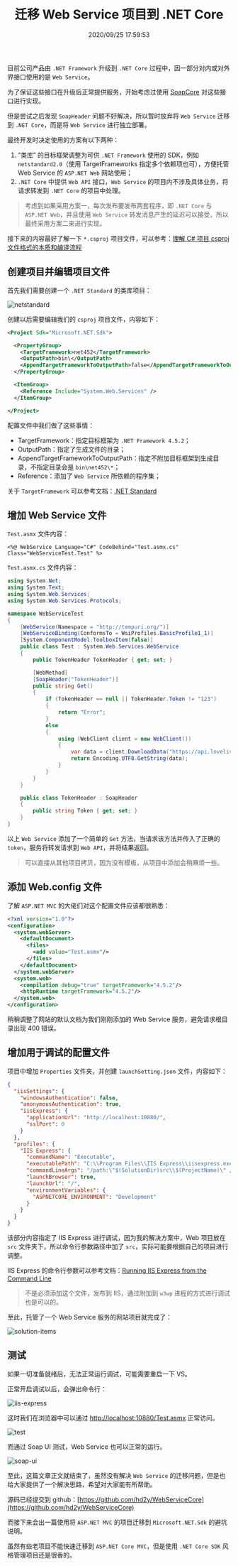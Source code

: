 ﻿---
title: "迁移 Web Service 项目到 .NET Core"
date: "2020/09/25 17:59:53"
updated: "2020/09/25 18:27:57"
permalink: "dotnet-core-migration-web-service/"
tags:
 - WebService
 - WebApi
categories:
 - [开发, C#, "ASP.NET Core"]
---

目前公司产品由 `.NET Framework` 升级到 `.NET Core` 过程中，因一部分对内或对外界接口使用的是 `Web Service`。

为了保证这些接口在升级后正常提供服务，开始考虑过使用 [SoapCore](https://github.com/DigDes/SoapCore) 对这些接口进行实现。

但是尝试之后发现 `SoapHeader` 问题不好解决，所以暂时放弃将 `Web Service` 迁移到 `.NET Core`，而是将 `Web Service` 进行独立部署。

最终开发时决定使用的方案有以下两种：
1. “类库” 的目标框架调整为可供 `.NET Framework` 使用的 SDK，例如 `netstandard2.0`（使用 TargetFrameworks 指定多个依赖项也可），方便托管 Web Service 的 `ASP.NET Web` 网站使用；
2. `.NET Core` 中提供 `Web API` 接口，`Web Service` 的项目内不涉及具体业务，将请求转发到 `.NET Core` 的项目中处理。

> 考虑到如果采用方案一，每次发布要发布两套程序，即 `.NET Core` 与 `ASP.NET Web`，并且使用 `Web Service` 转发消息产生的延迟可以接受，所以最终采用方案二来进行实现。

接下来的内容最好了解一下 `*.csproj` 项目文件，可以参考：[理解 C# 项目 csproj 文件格式的本质和编译流程](https://blog.walterlv.com/post/understand-the-csproj.html)

## 创建项目并编辑项目文件

首先我们需要创建一个 `.NET Standard` 的类库项目：

![netstandard](https://www.hd2y.net/upload/2020/09/netstandard-211e1250f9f7456194ff6f3c7684e769.png)

创建以后需要编辑我们的 `csproj` 项目文件，内容如下：

```xml
<Project Sdk="Microsoft.NET.Sdk">

  <PropertyGroup>
    <TargetFramework>net452</TargetFramework>
    <OutputPath>bin\</OutputPath>
    <AppendTargetFrameworkToOutputPath>false</AppendTargetFrameworkToOutputPath>
  </PropertyGroup>

  <ItemGroup>
    <Reference Include="System.Web.Services" />
  </ItemGroup>

</Project>
```

配置文件中我们做了这些事情：
+ TargetFramework：指定目标框架为 `.NET Framework 4.5.2`；
+ OutputPath：指定了生成文件的目录；
+ AppendTargetFrameworkToOutputPath：指定不附加目标框架到生成目录，不指定目录会是 `bin\net452\*`；
+ Reference：添加了 `Web Service` 所依赖的程序集；

关于 `TargetFramework` 可以参考文档：[.NET Standard](https://docs.microsoft.com/en-us/dotnet/standard/net-standard)

## 增加 Web Service 文件

`Test.asmx` 文件内容：

```cshtml
<%@ WebService Language="C#" CodeBehind="Test.asmx.cs" Class="WebServiceTest.Test" %>
```

`Test.asmx.cs` 文件内容：

```csharp
using System.Net;
using System.Text;
using System.Web.Services;
using System.Web.Services.Protocols;

namespace WebServiceTest
{
    [WebService(Namespace = "http://tempuri.org/")]
    [WebServiceBinding(ConformsTo = WsiProfiles.BasicProfile1_1)]
    [System.ComponentModel.ToolboxItem(false)]
    public class Test : System.Web.Services.WebService
    {
        public TokenHeader TokenHeader { get; set; }

        [WebMethod]
        [SoapHeader("TokenHeader")]
        public string Get()
        {
            if (TokenHeader == null || TokenHeader.Token != "123")
            {
                return "Error";
            }
            else
            {
                using (WebClient client = new WebClient())
                {
                    var data = client.DownloadData("https://api.lovelive.tools/api/SweetNothings");
                    return Encoding.UTF8.GetString(data);
                }
            }
        }
    }

    public class TokenHeader : SoapHeader
    {
        public string Token { get; set; }
    }
}
```

以上 `Web Service` 添加了一个简单的 `Get` 方法，当请求该方法并传入了正确的 `token`，服务将转发请求到 `Web API`，并将结果返回。

> 可以直接从其他项目拷贝，因为没有模板，从项目中添加会稍麻烦一些。

## 添加 Web.config 文件

了解 `ASP.NET MVC` 的大佬们对这个配置文件应该都很熟悉：

```xml
<?xml version="1.0"?>
<configuration>
  <system.webServer>
    <defaultDocument>
      <files>
        <add value="Test.asmx"/>
      </files>
    </defaultDocument>
  </system.webServer>
  <system.web>
    <compilation debug="true" targetFramework="4.5.2"/>
    <httpRuntime targetFramework="4.5.2"/>
  </system.web>
</configuration>
```

稍稍调整了网站的默认文档为我们刚刚添加的 Web Service 服务，避免请求根目录出现 400 错误。

## 增加用于调试的配置文件

项目中增加 `Properties` 文件夹，并创建 `launchSetting.json` 文件，内容如下：

```json
{
  "iisSettings": {
    "windowsAuthentication": false,
    "anonymousAuthentication": true,
    "iisExpress": {
      "applicationUrl": "http://localhost:10880/",
      "sslPort": 0
    }
  },
  "profiles": {
    "IIS Express": {
      "commandName": "Executable",
      "executablePath": "C:\\Program Files\\IIS Express\\iisexpress.exe",
      "commandLineArgs": "/path:\"$(SolutionDir)src\\$(ProjectName)\" /port:10880",
      "launchBrowser": true,
      "launchUrl": "/",
      "environmentVariables": {
        "ASPNETCORE_ENVIRONMENT": "Development"
      }
    }
  }
}
```

该部分内容指定了 IIS Express 进行调试，因为我的解决方案中，Web 项目放在 `src` 文件夹下，所以命令行参数路径中加了 `src`，实际可能要根据自己的项目进行调整。

IIS Express 的命令行参数可以参考文档：[Running IIS Express from the Command Line](https://docs.microsoft.com/en-us/iis/extensions/using-iis-express/running-iis-express-from-the-command-line)

> 不是必须添加这个文件，发布到 IIS，通过附加到 `w3wp` 进程的方式进行调试也是可以的。

至此，托管了一个 Web Service 服务的网站项目就完成了：

![solution-items](https://www.hd2y.net/upload/2020/09/solution-items-905d0428d1b14d7f98a99d5d43b09bb2.png)

## 测试

如果一切准备就绪后，无法正常运行调试，可能需要重启一下 VS。

正常开启调试以后，会弹出命令行：

![iis-express](https://www.hd2y.net/upload/2020/09/iis-express-229bc369e24f47f5b2e990f32793b808.png)

这时我们在浏览器中可以通过 [http://localhost:10880/Test.asmx](http://localhost:10880/Test.asmx) 正常访问。

![test](https://www.hd2y.net/upload/2020/09/test-f3ad79be66bd4bfd9e9cbf15bfb13cfe.png)

而通过 Soap UI 测试，Web Service 也可以正常的运行。

![soap-ui](https://www.hd2y.net/upload/2020/09/soap-ui-b855026d5e19427eb81961e59449ec25.png)

至此，这篇文章正文就结束了，虽然没有解决 `Web Service` 的迁移问题，但是也给大家提供了一个解决思路，希望对大家能有所帮助。

源码已经提交到 github：[https://github.com/hd2y/WebServiceCore](https://github.com/hd2y/WebServiceCore)

而接下来会出一篇使用将 `ASP.NET MVC` 的项目迁移到 `Microsoft.NET.Sdk` 的避坑说明。

虽然有些老项目不能快速迁移到 `ASP.NET Core MVC`，但是使用 `.NET Core SDK` 风格管理项目还是很香的。

